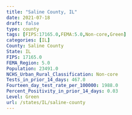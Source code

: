 ```yaml
---
title: "Saline County, IL"
date: 2021-07-18
draft: false
type: county
tags: [FIPS:17165.0,FEMA:5.0,Non-core,Green]
categories: [IL]
County: Saline County
State: IL
FIPS: 17165.0
FEMA_Region: 5.0
Population: 23491.0
NCHS_Urban_Rural_Classification: Non-core
Tests_in_prior_14_days: 467.0
Fourteen_day_test_rate_per_100000: 1988.0
Percent_Positivity_in_prior_14_days: 0.03
Level: Green
url: /states/IL/saline-county
---
```



